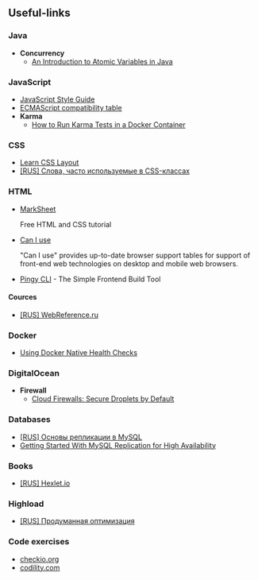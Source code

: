 ## Useful-links
### Java
- **Concurrency**
  - [An Introduction to Atomic Variables in Java](http://www.baeldung.com/java-atomic-variables)

### JavaScript
- [JavaScript Style Guide](https://github.com/airbnb/javascript)
- [ECMAScript compatibility table](http://kangax.github.io/compat-table/es6/)
- **Karma**
  - [How to Run Karma Tests in a Docker Container](https://dzone.com/articles/how-to-run-karma-tests-in-a-docker-container)

### CSS
- [Learn CSS Layout](http://learnlayout.com/)
- [[RUS] Слова, часто используемые в CSS-классах](https://github.com/yoksel/common-words)

### HTML
- [MarkSheet](http://marksheet.io)
    
    Free HTML and CSS tutorial

- [Can I use](http://caniuse.com)
    
    "Can I use" provides up-to-date browser support tables for support of front-end web technologies on desktop and mobile web browsers.
 
- [Pingy CLI](https://pin.gy/cli/) - The Simple Frontend Build Tool

#### Cources
- [[RUS] WebReference.ru](https://webref.ru/)

### Docker
- [Using Docker Native Health Checks](https://ryaneschinger.com/blog/using-docker-native-health-checks/)

### DigitalOcean
- **Firewall**
  - [Cloud Firewalls: Secure Droplets by Default](https://blog.digitalocean.com/cloud-firewalls-secure-droplets-by-default/)

### Databases
- [[RUS] Основы репликации в MySQL](https://habrahabr.ru/post/56702/)
- [Getting Started With MySQL Replication for High Availability](https://dzone.com/articles/getting-started-with-mysql-replication-for-high-av?edition=305100&utm_source=Spotlight&utm_medium=email&utm_campaign=database%202017-06-16)

### Books
- [[RUS] Hexlet.io](https://map.hexlet.io/pages/books)

### Highload
- [[RUS] Продуманная оптимизация](http://optimization.guide/)

### Code exercises
- [checkio.org](checkio.org)
- [codility.com](codility.com)
